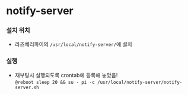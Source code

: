 # notify-server

### 설치 위치
* 라즈베리파이의 `/usr/local/notify-server/`에 설치

### 실행
* 재부팅시 실행되도록 crontab에 등록해 놓았음!   
  `@reboot sleep 20 && su - pi -c /usr/local/notify-server/notify-server.sh`
